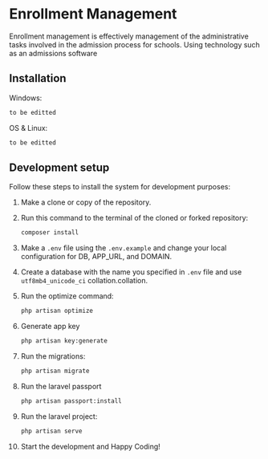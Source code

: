 # Enrollment Management

Enrollment management is effectively management of the administrative tasks involved in the admission process for schools. Using technology such as an admissions software

## Installation

Windows:

```sh
to be editted
```

OS & Linux:

```sh
to be editted
```

## Development setup

Follow these steps to install the system for development purposes:

1. Make a clone or copy of the repository.

2. Run this command to the terminal of the cloned or forked repository:
	```sh
	composer install
	```
	
3. Make a ``.env`` file using the ``.env.example`` and change your local configuration for DB, APP_URL, and DOMAIN.

4. Create a database with the name you specified in ``.env`` file and use ``utf8mb4_unicode_ci`` collation.collation.

5. Run the optimize command:
	```sh
	php artisan optimize
	```

6. Generate app key
	```sh
	php artisan key:generate
	```

7. Run the migrations:
	```sh
	php artisan migrate
	```

8. Run the laravel passport
	```sh
	php artisan passport:install
	```
		
9. Run the laravel project:
	```sh
	php artisan serve
	```

10. Start the development and Happy Coding!